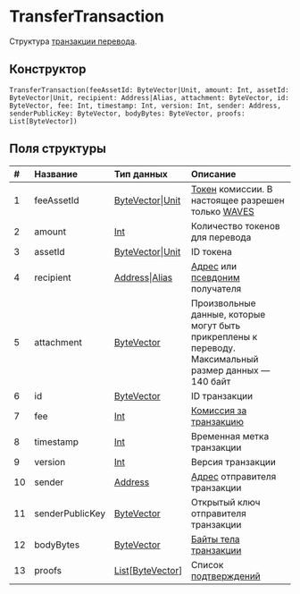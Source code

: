 # TransferTransaction

Структура [транзакции перевода](/ru/blockchain/transaction-type/transfer-transaction).

## Конструктор

``` ride
TransferTransaction(feeAssetId: ByteVector|Unit, amount: Int, assetId: ByteVector|Unit, recipient: Address|Alias, attachment: ByteVector, id: ByteVector, fee: Int, timestamp: Int, version: Int, sender: Address, senderPublicKey: ByteVector, bodyBytes: ByteVector, proofs: List[ByteVector])
```

## Поля структуры

| # | Название | Тип данных | Описание |
| :--- | :--- | :--- | :--- |
| 1 | feeAssetId | [ByteVector](/ru/ride/data-types/byte-vector)&#124;[Unit](/ru/ride/data-types/unit) | [Токен](/ru/blockchain/token/) комиссии. В настоящее разрешен только [WAVES](/ru/blockchain/token/waves) |
| 2 | amount | [Int](/ru/ride/data-types/int) | Количество токенов для перевода |
| 3 | assetId | [ByteVector](/ru/ride/data-types/byte-vector)&#124;[Unit](/ru/ride/data-types/unit) | ID токена |
| 4 | recipient | [Address](/ru/ride/structures/common-structures/address)&#124;[Alias](/ru/ride/structures/common-structures/alias) | [Адрес](/ru/blockchain/account/address) или [псевдоним](/ru/blockchain/account/alias) получателя |
| 5 | attachment | [ByteVector](/en/ride/data-types/byte-vector) | Произвольные данные, которые могут быть прикреплены к переводу.<br>Максимальный размер данных — 140 байт |
| 6 | id | [ByteVector](/ru/ride/data-types/byte-vector) | ID транзакции |
| 7 | fee | [Int](/ru/ride/data-types/int) | [Комиссия за транзакцию](/ru/blockchain/transaction/transaction-fee) |
| 8 | timestamp | [Int](/ru/ride/data-types/int) | Временная метка транзакции |
| 9 | version | [Int](/ru/ride/data-types/int) | Версия транзакции |
| 10 | sender | [Address](/ru/ride/structures/common-structures/address) | [Адрес](/ru/blockchain/account/address) отправителя транзакции |
| 11 | senderPublicKey | [ByteVector](/ru/ride/data-types/byte-vector) | Открытый ключ отправителя транзакции |
| 12 | bodyBytes | [ByteVector](/ru/ride/data-types/byte-vector) | [Байты тела транзакции](/ru/blockchain/glossary#б) |
| 13 | proofs | [List](/ru/ride/data-types/list)[[ByteVector](/ru/ride/data-types/byte-vector)] | Список [подтверждений](/ru/blockchain/transaction/transaction-proof) |
